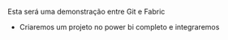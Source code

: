 Esta será uma demonstração entre Git e Fabric

- Criaremos um projeto no power bi completo e integraremos
